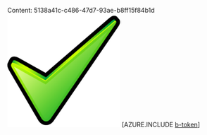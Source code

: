 Content: 5138a41c-c486-47d7-93ae-b8ff15f84b1d![image](d06a7566-f6a7-4bf1-83cb-5db6230ca7f8.png)
[AZURE.INCLUDE [b-token](202ae451-1982-4c29-9712-85a754114e6e.md)]
